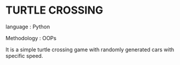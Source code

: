 # TURTLE CROSSING

language : Python

Methodology : OOPs

[//]: # (Library used : turtle)

It is a simple turtle crossing game with randomly generated cars with specific speed.

